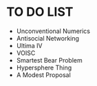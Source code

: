 # TO DO LIST

* Unconventional Numerics
* Antisocial Networking
* Ultima IV
* VOISC
* Smartest Bear Problem
* Hypersphere Thing
* A Modest Proposal
